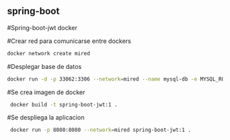 <h2>spring-boot</h2>

#Spring-boot-jwt docker

#Crear red para comunicarse entre dockers
```sh
docker network create mired
```

#Desplegar base de datos
```sh
docker run -d -p 33062:3306 --network=mired --name mysql-db -e MYSQL_ROOT_PASSWORD=secret -e MYSQL_DATABASE=db_springboot mysql:8.0
```

#Se crea imagen de docker
```sh
 docker build -t spring-boot-jwt:1 .
```

#Se despliega la aplicacion
```sh
 docker run -p 8080:8080 --network=mired spring-boot-jwt:1 .
```
